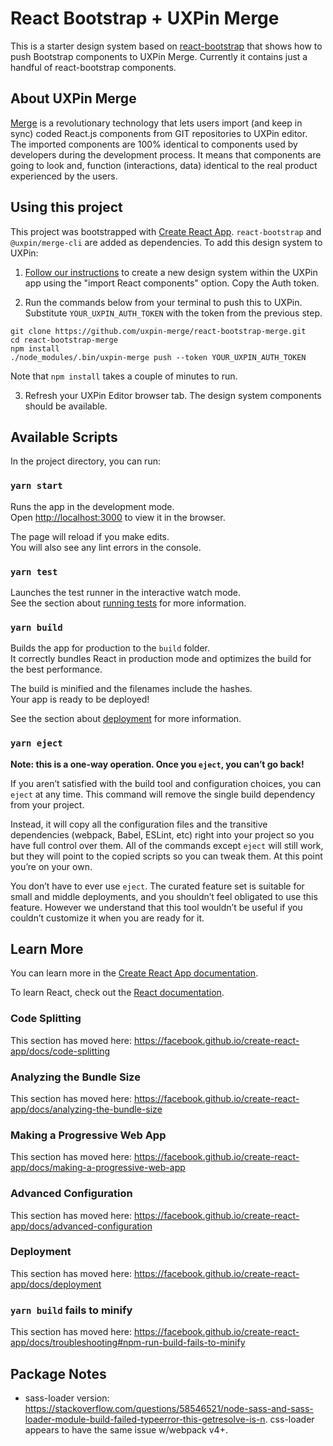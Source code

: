# React Bootstrap + UXPin Merge

This is a starter design system based on [react-bootstrap](https://github.com/react-bootstrap) that shows how to push Bootstrap components to UXPin Merge. Currently it contains just a handful of react-bootstrap components.

## About UXPin Merge

[Merge](https://uxpin.com/merge) is a revolutionary technology that lets users import (and keep in sync) coded React.js components from GIT repositories to UXPin editor. The imported components are 100% identical to components used by developers during the development process. It means that components are going to look and, function (interactions, data) identical to the real product experienced by the users.

## Using this project

This project was bootstrapped with [Create React App](https://github.com/facebook/create-react-app). `react-bootstrap` and `@uxpin/merge-cli` are added as dependencies. To add this design system to UXPin:

1. [Follow our instructions](https://www.uxpin.com/docs/merge/ci-servers) to create a new design system within the UXPin app using the "import React components" option. Copy the Auth token.

2. Run the commands below from your terminal to push this to UXPin. Substitute `YOUR_UXPIN_AUTH_TOKEN` with the token from the previous step.

```
git clone https://github.com/uxpin-merge/react-bootstrap-merge.git
cd react-bootstrap-merge
npm install
./node_modules/.bin/uxpin-merge push --token YOUR_UXPIN_AUTH_TOKEN
```

Note that `npm install` takes a couple of minutes to run.

3. Refresh your UXPin Editor browser tab. The design system components should be available.

## Available Scripts

In the project directory, you can run:

### `yarn start`

Runs the app in the development mode.<br />
Open [http://localhost:3000](http://localhost:3000) to view it in the browser.

The page will reload if you make edits.<br />
You will also see any lint errors in the console.

### `yarn test`

Launches the test runner in the interactive watch mode.<br />
See the section about [running tests](https://facebook.github.io/create-react-app/docs/running-tests) for more information.

### `yarn build`

Builds the app for production to the `build` folder.<br />
It correctly bundles React in production mode and optimizes the build for the best performance.

The build is minified and the filenames include the hashes.<br />
Your app is ready to be deployed!

See the section about [deployment](https://facebook.github.io/create-react-app/docs/deployment) for more information.

### `yarn eject`

**Note: this is a one-way operation. Once you `eject`, you can’t go back!**

If you aren’t satisfied with the build tool and configuration choices, you can `eject` at any time. This command will remove the single build dependency from your project.

Instead, it will copy all the configuration files and the transitive dependencies (webpack, Babel, ESLint, etc) right into your project so you have full control over them. All of the commands except `eject` will still work, but they will point to the copied scripts so you can tweak them. At this point you’re on your own.

You don’t have to ever use `eject`. The curated feature set is suitable for small and middle deployments, and you shouldn’t feel obligated to use this feature. However we understand that this tool wouldn’t be useful if you couldn’t customize it when you are ready for it.

## Learn More

You can learn more in the [Create React App documentation](https://facebook.github.io/create-react-app/docs/getting-started).

To learn React, check out the [React documentation](https://reactjs.org/).

### Code Splitting

This section has moved here: https://facebook.github.io/create-react-app/docs/code-splitting

### Analyzing the Bundle Size

This section has moved here: https://facebook.github.io/create-react-app/docs/analyzing-the-bundle-size

### Making a Progressive Web App

This section has moved here: https://facebook.github.io/create-react-app/docs/making-a-progressive-web-app

### Advanced Configuration

This section has moved here: https://facebook.github.io/create-react-app/docs/advanced-configuration

### Deployment

This section has moved here: https://facebook.github.io/create-react-app/docs/deployment

### `yarn build` fails to minify

This section has moved here: https://facebook.github.io/create-react-app/docs/troubleshooting#npm-run-build-fails-to-minify

## Package Notes

* sass-loader version: https://stackoverflow.com/questions/58546521/node-sass-and-sass-loader-module-build-failed-typeerror-this-getresolve-is-n. css-loader appears to have the same issue w/webpack v4+.
